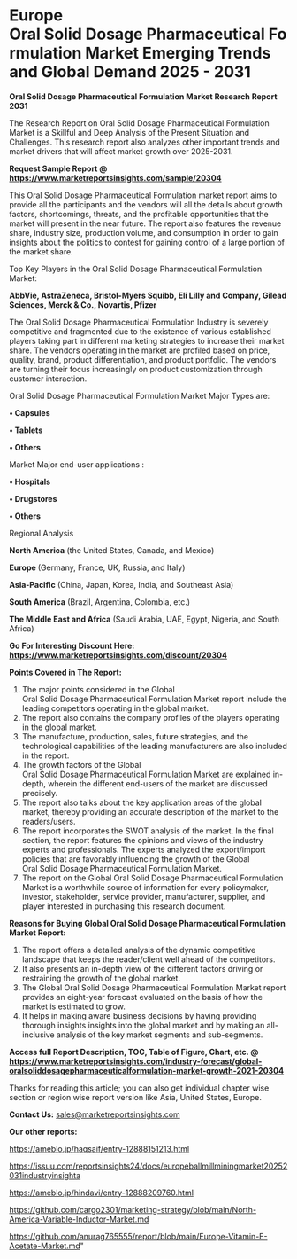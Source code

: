 # Europe Oral Solid Dosage Pharmaceutical Formulation Market Emerging Trends and Global Demand 2025 - 2031

<strong>Oral Solid Dosage Pharmaceutical Formulation Market Research Report 2031</strong>

The Research Report on Oral Solid Dosage Pharmaceutical Formulation Market is a Skillful and Deep Analysis of the Present Situation and Challenges. This research report also analyzes other important trends and market drivers that will affect market growth over 2025-2031.

<strong>Request Sample Report @ <a href=https://www.marketreportsinsights.com/sample/20304>https://www.marketreportsinsights.com/sample/20304</a></strong>

This Oral Solid Dosage Pharmaceutical Formulation market report aims to provide all the participants and the vendors will all the details about growth factors, shortcomings, threats, and the profitable opportunities that the market will present in the near future. The report also features the revenue share, industry size, production volume, and consumption in order to gain insights about the politics to contest for gaining control of a large portion of the market share.

Top Key Players in the Oral Solid Dosage Pharmaceutical Formulation Market:

<strong>AbbVie, AstraZeneca, Bristol-Myers Squibb, Eli Lilly and Company, Gilead Sciences, Merck & Co., Novartis, Pfizer</strong>

The Oral Solid Dosage Pharmaceutical Formulation Industry is severely competitive and fragmented due to the existence of various established players taking part in different marketing strategies to increase their market share. The vendors operating in the market are profiled based on price, quality, brand, product differentiation, and product portfolio. The vendors are turning their focus increasingly on product customization through customer interaction.

Oral Solid Dosage Pharmaceutical Formulation Market Major Types are:

<strong>• Capsules

• Tablets

• Others</strong>

Market Major end-user applications :

<strong>• Hospitals

• Drugstores

• Others</strong>

Regional Analysis

</u><strong><b>North America</b></strong> (the United States, Canada, and Mexico)

<strong><b>Europe </b></strong>(Germany, France, UK, Russia, and Italy)

<strong><b>Asia-Pacific</b></strong> (China, Japan, Korea, India, and Southeast Asia)

<strong><b>South America</b></strong> (Brazil, Argentina, Colombia, etc.)

<strong><b>The Middle East and Africa</b></strong> (Saudi Arabia, UAE, Egypt, Nigeria, and South Africa)

<strong>Go For Interesting Discount Here: <a href=https://www.marketreportsinsights.com/discount/20304>https://www.marketreportsinsights.com/discount/20304</a></strong>

<strong>Points Covered in The Report:</strong>
<ol>
  <li>The major points considered in the Global Oral Solid Dosage Pharmaceutical Formulation Market report include the leading competitors operating in the global market.</li>
  <li>The report also contains the company profiles of the players operating in the global market.</li>
  <li>The manufacture, production, sales, future strategies, and the technological capabilities of the leading manufacturers are also included in the report.</li>
  <li>The growth factors of the Global Oral Solid Dosage Pharmaceutical Formulation Market are explained in-depth, wherein the different end-users of the market are discussed precisely.</li>
  <li>The report also talks about the key application areas of the global market, thereby providing an accurate description of the market to the readers/users.</li>
  <li>The report incorporates the SWOT analysis of the market. In the final section, the report features the opinions and views of the industry experts and professionals. The experts analyzed the export/import policies that are favorably influencing the growth of the Global Oral Solid Dosage Pharmaceutical Formulation Market.</li>
  <li>The report on the Global Oral Solid Dosage Pharmaceutical Formulation Market is a worthwhile source of information for every policymaker, investor, stakeholder, service provider, manufacturer, supplier, and player interested in purchasing this research document.</li>
</ol>
<strong>Reasons for Buying Global Oral Solid Dosage Pharmaceutical Formulation Market Report:</strong>

<ol>
  <li>The report offers a detailed analysis of the dynamic competitive landscape that keeps the reader/client well ahead of the competitors.</li>
  <li>It also presents an in-depth view of the different factors driving or restraining the growth of the global market.</li>
  <li>The Global Oral Solid Dosage Pharmaceutical Formulation Market report provides an eight-year forecast evaluated on the basis of how the market is estimated to grow.</li>
  <li>It helps in making aware business decisions by having providing thorough insights insights into the global market and by making an all-inclusive analysis of the key market segments and sub-segments.</li>
</ol>
<strong>Access full Report Description, TOC, Table of Figure, Chart, etc. @ <a href=https://www.marketreportsinsights.com/industry-forecast/global-oralsoliddosagepharmaceuticalformulation-market-growth-2021-20304>https://www.marketreportsinsights.com/industry-forecast/global-oralsoliddosagepharmaceuticalformulation-market-growth-2021-20304</a></strong>


Thanks for reading this article; you can also get individual chapter wise section or region wise report version like Asia, United States, Europe.

<strong>Contact Us:</strong>
sales@marketreportsinsights.com

<strong>Our other reports:</strong>

<a href=https://ameblo.jp/haqsaif/entry-12888151213.html>https://ameblo.jp/haqsaif/entry-12888151213.html</a>

<a href=https://issuu.com/reportsinsights24/docs/europeballmillminingmarket20252031industryinsighta>https://issuu.com/reportsinsights24/docs/europeballmillminingmarket20252031industryinsighta</a>

<a href=https://ameblo.jp/hindavi/entry-12888209760.html>https://ameblo.jp/hindavi/entry-12888209760.html</a>

<a href=https://github.com/cargo2301/marketing-strategy/blob/main/North-America-Variable-Inductor-Market.md>https://github.com/cargo2301/marketing-strategy/blob/main/North-America-Variable-Inductor-Market.md</a>

<a href=https://github.com/anurag765555/report/blob/main/Europe-Vitamin-E-Acetate-Market.md>https://github.com/anurag765555/report/blob/main/Europe-Vitamin-E-Acetate-Market.md</a>"
